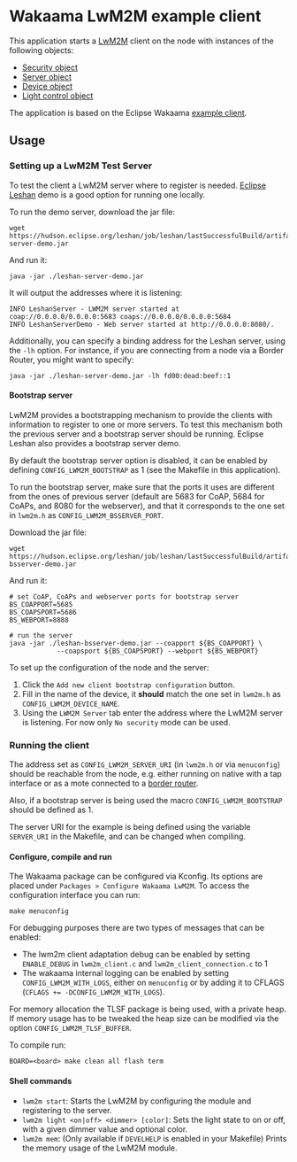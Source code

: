 # Wakaama LwM2M example client

This application starts a
[LwM2M](https://wiki.openmobilealliance.org/display/TOOL/What+is+LwM2M) client
on the node with instances of the following objects:
- [Security object](http://www.openmobilealliance.org/tech/profiles/LWM2M_Security-v1_0.xml)
- [Server object](http://www.openmobilealliance.org/tech/profiles/LWM2M_Server-v1_0.xml)
- [Device object](http://www.openmobilealliance.org/tech/profiles/LWM2M_Device-v1_0_3.xml)
- [Light control object](https://raw.githubusercontent.com/OpenMobileAlliance/lwm2m-registry/prod/3311.xml)

The application is based on the Eclipse Wakaama
[example client](https://github.com/eclipse/wakaama/tree/master/examples/client).

## Usage

### Setting up a LwM2M Test Server
To test the client a LwM2M server where to register is needed.
[Eclipse Leshan](https://github.com/eclipse/leshan) demo is a good option for
running one locally.

To run the demo server, download the jar file:
```shell
wget https://hudson.eclipse.org/leshan/job/leshan/lastSuccessfulBuild/artifact/leshan-server-demo.jar
```

And run it:
```shell
java -jar ./leshan-server-demo.jar
```
It will output the addresses where it is listening:
```
INFO LeshanServer - LWM2M server started at coap://0.0.0.0/0.0.0.0:5683 coaps://0.0.0.0/0.0.0.0:5684
INFO LeshanServerDemo - Web server started at http://0.0.0.0:8080/.
```

Additionally, you can specify a binding address for the Leshan server, using
the `-lh` option. For instance, if you are connecting from a node via a Border
Router, you might want to specify:

```shell
java -jar ./leshan-server-demo.jar -lh fd00:dead:beef::1
```

#### Bootstrap server
LwM2M provides a bootstrapping mechanism to provide the clients with information
to register to one or more servers. To test this mechanism both the previous server and a bootstrap server should be running. Eclipse Leshan also provides a bootstrap server demo.

By default the bootstrap server option is disabled, it can be enabled by defining
`CONFIG_LWM2M_BOOTSTRAP` as 1 (see the Makefile in this application).

To run the bootstrap server, make sure that the ports it uses are different
from the ones of previous server (default are 5683 for CoAP, 5684 for CoAPs,
and 8080 for the webserver), and that it corresponds to the one set in
`lwm2m.h` as `CONFIG_LWM2M_BSSERVER_PORT`.

Download the jar file:
```shell
wget https://hudson.eclipse.org/leshan/job/leshan/lastSuccessfulBuild/artifact/leshan-bsserver-demo.jar
```

And run it:
```shell# download demo
# set CoAP, CoAPs and webserver ports for bootstrap server
BS_COAPPORT=5685
BS_COAPSPORT=5686
BS_WEBPORT=8888

# run the server
java -jar ./leshan-bsserver-demo.jar --coapport ${BS_COAPPORT} \
            --coapsport ${BS_COAPSPORT} --webport ${BS_WEBPORT}
```

To set up the configuration of the node and the server:
1. Click the `Add new client bootstrap configuration` button.
2. Fill in the name of the device, it **should** match the one set in
   `lwm2m.h` as `CONFIG_LWM2M_DEVICE_NAME`.
3. Using the `LWM2M Server` tab enter the address where the LwM2M server is
   listening. For now only `No security` mode can be used.

### Running the client
The address set as `CONFIG_LWM2M_SERVER_URI` (in `lwm2m.h` or via `menuconfig`)
should be reachable from the node, e.g. either running on native with a tap
interface or as a mote connected to a
[border router](https://github.com/RIOT-OS/RIOT/tree/master/examples/gnrc_border_router).

Also, if a bootstrap server is being used the macro `CONFIG_LWM2M_BOOTSTRAP` should be
defined as 1.

The server URI for the example is being defined using the variable `SERVER_URI`
in the Makefile, and can be changed when compiling.

#### Configure, compile and run

The Wakaama package can be configured via Kconfig. Its options are placed
under `Packages > Configure Wakaama LwM2M`. To access the configuration
interface you can run:
```
make menuconfig
```

For debugging purposes there are two types of messages that can be enabled:
- The lwm2m client adaptation debug can be enabled by setting `ENABLE_DEBUG` in
  `lwm2m_client.c` and `lwm2m_client_connection.c` to 1
- The wakaama internal logging can be enabled by setting
  `CONFIG_LWM2M_WITH_LOGS`, either on `menuconfig` or by adding it to CFLAGS
  (`CFLAGS += -DCONFIG_LWM2M_WITH_LOGS`).

For memory allocation the TLSF package is being used, with a private heap. If
memory usage has to be tweaked the heap size can be modified via the option
`CONFIG_LWM2M_TLSF_BUFFER`.

To compile run:

```shell
BOARD=<board> make clean all flash term
```

#### Shell commands
- `lwm2m start`: Starts the LwM2M by configuring the module and registering to
  the server.
- `lwm2m light <on|off> <dimmer> [color]`: Sets the light state to on or off,
  with a given dimmer value and optional color.
- `lwm2m mem`: (Only available if `DEVELHELP` is enabled in your Makefile) Prints the memory
  usage of the LwM2M module.
